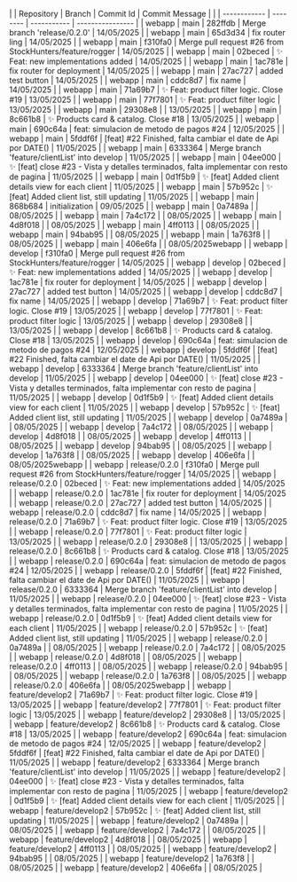 |            |  Repository     |  Branch  |  Commit Id                                                   |  Commit Message  |
|            | ------------    | -------- | -----------                                                  | ---------------- |
| webapp     | main            | 282ffdb  | Merge branch 'release/0.2.0'                                 | 14/05/2025      |
| webapp     | main            | 65d3d34  | fix router ling                                              | 14/05/2025      |
| webapp     | main            | f310fa0  | Merge pull request #26 from StockHunters/feature/rogger      | 14/05/2025      |
| webapp     | main            | 02beced  | ✨ Feat: new implementations added                            | 14/05/2025      |
| webapp     | main            | 1ac781e  | fix router for deployment                                    | 14/05/2025      |
| webapp     | main            | 27ac727  | added test button                                            | 14/05/2025      |
| webapp     | main            | cddc8d7  | fix name                                                     | 14/05/2025      |
| webapp     | main            | 71a69b7  | ✨ Feat: product filter logic. Close #19                      | 13/05/2025      |
| webapp     | main            | 77f7801  | ✨ Feat: product filter logic                                 | 13/05/2025      |
| webapp     | main            | 29308e8  |                                                              | 13/05/2025      |
| webapp     | main            | 8c661b8  | ✨ Products card & catalog. Close #18                         | 13/05/2025      |
| webapp     | main            | 690c64a  | feat: simulacion de metodo de pagos #24                      | 12/05/2025      |
| webapp     | main            | 5fddf6f  | [feat] #22 Finished, falta cambiar el date de Api por DATE() | 11/05/2025      |
| webapp     | main            | 6333364  | Merge branch 'feature/clientList' into develop               | 11/05/2025      |
| webapp     | main            | 04ee000  | ✨ [feat] close #23 - Vista y detalles terminados, falta implementar con resto de pagina | 11/05/2025      |
| webapp     | main            | 0d1f5b9  | ✨ [feat] Added client details view for each client           | 11/05/2025      |
| webapp     | main            | 57b952c  | ✨ [feat] Added client list, still updating                   | 11/05/2025      |
| webapp     | main            | 868b684  | initialization                                               | 09/05/2025      |
| webapp     | main            | 0a7489a  |                                                              | 08/05/2025      |
| webapp     | main            | 7a4c172  |                                                              | 08/05/2025      |
| webapp     | main            | 4d8f018  |                                                              | 08/05/2025      |
| webapp     | main            | 4ff0113  |                                                              | 08/05/2025      |
| webapp     | main            | 94bab95  |                                                              | 08/05/2025      |
| webapp     | main            | 1a763f8  |                                                              | 08/05/2025      |
| webapp     | main            | 406e6fa  |                                                              | 08/05/2025webapp |
| webapp     | develop         | f310fa0  | Merge pull request #26 from StockHunters/feature/rogger      | 14/05/2025      |
| webapp     | develop         | 02beced  | ✨ Feat: new implementations added                            | 14/05/2025      |
| webapp     | develop         | 1ac781e  | fix router for deployment                                    | 14/05/2025      |
| webapp     | develop         | 27ac727  | added test button                                            | 14/05/2025      |
| webapp     | develop         | cddc8d7  | fix name                                                     | 14/05/2025      |
| webapp     | develop         | 71a69b7  | ✨ Feat: product filter logic. Close #19                      | 13/05/2025      |
| webapp     | develop         | 77f7801  | ✨ Feat: product filter logic                                 | 13/05/2025      |
| webapp     | develop         | 29308e8  |                                                              | 13/05/2025      |
| webapp     | develop         | 8c661b8  | ✨ Products card & catalog. Close #18                         | 13/05/2025      |
| webapp     | develop         | 690c64a  | feat: simulacion de metodo de pagos #24                      | 12/05/2025      |
| webapp     | develop         | 5fddf6f  | [feat] #22 Finished, falta cambiar el date de Api por DATE() | 11/05/2025      |
| webapp     | develop         | 6333364  | Merge branch 'feature/clientList' into develop               | 11/05/2025      |
| webapp     | develop         | 04ee000  | ✨ [feat] close #23 - Vista y detalles terminados, falta implementar con resto de pagina | 11/05/2025      |
| webapp     | develop         | 0d1f5b9  | ✨ [feat] Added client details view for each client           | 11/05/2025      |
| webapp     | develop         | 57b952c  | ✨ [feat] Added client list, still updating                   | 11/05/2025      |
| webapp     | develop         | 0a7489a  |                                                              | 08/05/2025      |
| webapp     | develop         | 7a4c172  |                                                              | 08/05/2025      |
| webapp     | develop         | 4d8f018  |                                                              | 08/05/2025      |
| webapp     | develop         | 4ff0113  |                                                              | 08/05/2025      |
| webapp     | develop         | 94bab95  |                                                              | 08/05/2025      |
| webapp     | develop         | 1a763f8  |                                                              | 08/05/2025      |
| webapp     | develop         | 406e6fa  |                                                              | 08/05/2025webapp |
| webapp     | release/0.2.0   | f310fa0  | Merge pull request #26 from StockHunters/feature/rogger      | 14/05/2025      |
| webapp     | release/0.2.0   | 02beced  | ✨ Feat: new implementations added                            | 14/05/2025      |
| webapp     | release/0.2.0   | 1ac781e  | fix router for deployment                                    | 14/05/2025      |
| webapp     | release/0.2.0   | 27ac727  | added test button                                            | 14/05/2025      |
| webapp     | release/0.2.0   | cddc8d7  | fix name                                                     | 14/05/2025      |
| webapp     | release/0.2.0   | 71a69b7  | ✨ Feat: product filter logic. Close #19                      | 13/05/2025      |
| webapp     | release/0.2.0   | 77f7801  | ✨ Feat: product filter logic                                 | 13/05/2025      |
| webapp     | release/0.2.0   | 29308e8  |                                                              | 13/05/2025      |
| webapp     | release/0.2.0   | 8c661b8  | ✨ Products card & catalog. Close #18                         | 13/05/2025      |
| webapp     | release/0.2.0   | 690c64a  | feat: simulacion de metodo de pagos #24                      | 12/05/2025      |
| webapp     | release/0.2.0   | 5fddf6f  | [feat] #22 Finished, falta cambiar el date de Api por DATE() | 11/05/2025      |
| webapp     | release/0.2.0   | 6333364  | Merge branch 'feature/clientList' into develop               | 11/05/2025      |
| webapp     | release/0.2.0   | 04ee000  | ✨ [feat] close #23 - Vista y detalles terminados, falta implementar con resto de pagina | 11/05/2025      |
| webapp     | release/0.2.0   | 0d1f5b9  | ✨ [feat] Added client details view for each client           | 11/05/2025      |
| webapp     | release/0.2.0   | 57b952c  | ✨ [feat] Added client list, still updating                   | 11/05/2025      |
| webapp     | release/0.2.0   | 0a7489a  |                                                              | 08/05/2025      |
| webapp     | release/0.2.0   | 7a4c172  |                                                              | 08/05/2025      |
| webapp     | release/0.2.0   | 4d8f018  |                                                              | 08/05/2025      |
| webapp     | release/0.2.0   | 4ff0113  |                                                              | 08/05/2025      |
| webapp     | release/0.2.0   | 94bab95  |                                                              | 08/05/2025      |
| webapp     | release/0.2.0   | 1a763f8  |                                                              | 08/05/2025      |
| webapp     | release/0.2.0   | 406e6fa  |                                                              | 08/05/2025webapp |
| webapp     | feature/develop2 | 71a69b7  | ✨ Feat: product filter logic. Close #19                      | 13/05/2025      |
| webapp     | feature/develop2 | 77f7801  | ✨ Feat: product filter logic                                 | 13/05/2025      |
| webapp     | feature/develop2 | 29308e8  |                                                              | 13/05/2025      |
| webapp     | feature/develop2 | 8c661b8  | ✨ Products card & catalog. Close #18                         | 13/05/2025      |
| webapp     | feature/develop2 | 690c64a  | feat: simulacion de metodo de pagos #24                      | 12/05/2025      |
| webapp     | feature/develop2 | 5fddf6f  | [feat] #22 Finished, falta cambiar el date de Api por DATE() | 11/05/2025      |
| webapp     | feature/develop2 | 6333364  | Merge branch 'feature/clientList' into develop               | 11/05/2025      |
| webapp     | feature/develop2 | 04ee000  | ✨ [feat] close #23 - Vista y detalles terminados, falta implementar con resto de pagina | 11/05/2025      |
| webapp     | feature/develop2 | 0d1f5b9  | ✨ [feat] Added client details view for each client           | 11/05/2025      |
| webapp     | feature/develop2 | 57b952c  | ✨ [feat] Added client list, still updating                   | 11/05/2025      |
| webapp     | feature/develop2 | 0a7489a  |                                                              | 08/05/2025      |
| webapp     | feature/develop2 | 7a4c172  |                                                              | 08/05/2025      |
| webapp     | feature/develop2 | 4d8f018  |                                                              | 08/05/2025      |
| webapp     | feature/develop2 | 4ff0113  |                                                              | 08/05/2025      |
| webapp     | feature/develop2 | 94bab95  |                                                              | 08/05/2025      |
| webapp     | feature/develop2 | 1a763f8  |                                                              | 08/05/2025      |
| webapp     | feature/develop2 | 406e6fa  |                                                              | 08/05/2025      |
